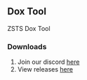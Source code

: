 ## Dox Tool

ZSTS Dox Tool



### Downloads

1. Join our discord [here](https://discord.gg/ajMhb9qNWu)
2. View releases [here](https://github.com/6cr/DoxTool/releases/tag/1.0)

